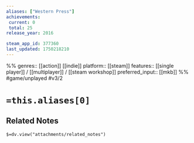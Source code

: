 ```yaml
---
aliases: ["Western Press"]
achievements:
 current: 0
 total: 25
release_year: 2016

steam_app_id: 377360
last_updated: 1750218210
---
```

%%
genres:: [[action]] [[indie]]
platform:: [[steam]]
features:: [[single player]] / [[multiplayer]] / [[steam workshop]]
preferred_input:: [[mkb]]
%%
#game/unplayed
#v3/2

# `=this.aliases[0]`
## Related Notes
`$=dv.view("attachments/related_notes")`